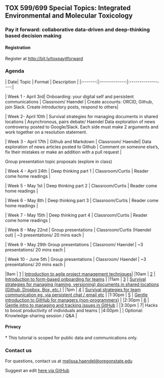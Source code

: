 ## TOX 599/699 Special Topics: Integrated Environmental and Molecular Toxicology
### Pay it forward: collaborative data-driven and deep-thinking based decision making

#### Registration

Register at http://bit.ly/toxpayitforward

### Agenda 

| Date| Topic | Format | Description | 
|:-------:|:-------------:|:------------------:|

| Week 1 - April 3rd| Onboarding: your digital self and persistent communications	| Classroom/ Haendel	| Create accounts: ORCID, Github, join Slack. Create introductory posts, respond to others|

| Week 2- April 10th |	Survival strategies for managing documents in shared locations	| Asynchronous, pairs debate/ Haendel	Data exploration of news controversy posted to Google/Slack. Each side must make 2 arguments and work together on a resolution statement.

| Week 3 - April 17th	| Github and Markdown	| Classroom/ Haendel| Data exploration of news articles posted to Github | Comment on someone else’s, fix their mistakes or make an addition with a pull request |

Group presentation topic proposals (explore in class)

| Week 4 - April 24th |	Deep thinking part 1	| Classroom/Curtis	| Reader come home readings |

| Week 5 - May 1st	| Deep thinking part 2	| Classroom/Curtis	| Reader come home readings |

| Week 6 - May 8th 	| Deep thinking part 3	| Classroom/Curtis	| Reader come home readings | 

| Week 7 - May 15th	| Deep thinking part 4	| Classroom/Curtis | Reader come home readings | 

| Week 8 - May 22nd	| Group presentations	| Classroom/Curtis (Haendel out) | 	~3 presentations/ 20 mins each |

| Week 9 - May 29th	Group presentations |	Classroom/ Haendel |	~3 presentations/ 20 mins each |

| Week 10 - June 5th | 	Group presentations	| Classroom/ Haendel | ~3 presentations/ 20 mins each | 

|9am	| [1](lessons/Lesson1.md)	| [Introduction to agile project management techniques](lessons/Lesson1.md)| 
|10am	| [2](lessons/Lesson2.md)	| [Introduction to form-based onboarding for teams](lessons/Lesson2.md) | 
|11am	| [3](lessons/Lesson3.md)	| [Survival strategies for managing (naming, versioning) documents in shared locations (Github, Dropbox, Box, etc.)](lessons/Lesson3.md) |
|1pm | [4](lessons/Lesson4.md) | [Survival strategies for team communication eg. via persistent chat / email etc](lessons/Lesson4.md) |
|1:30pm | [5](lessons/Lesson5.md)	| [Gentle introduction to GitHub for managers (non-programmers)](lessons/Lesson5.md) |
|2:30pm	| [6](lessons/Lesson6.md)	| [Gentle intro to managing and tracking issues in GitHub](lessons/Lesson6.md) | 
|3:30pm | 7| Hacks to boost productivity of individuals and teams | 
|4:00pm |  | Optional: Knowledge-sharing session / Q&A |

#### Privacy
\* This tutorial is scoped for public data and communications only. 

### Contact us
For questions, contact us at [melissa.haendel@oregonstate.edu](mailto:melissa.haendel@oregonstate.edu)

Suggest an edit [here via GitHub](https://github.com/tis-lab/tox-class/edit/master/docs/index.md)

